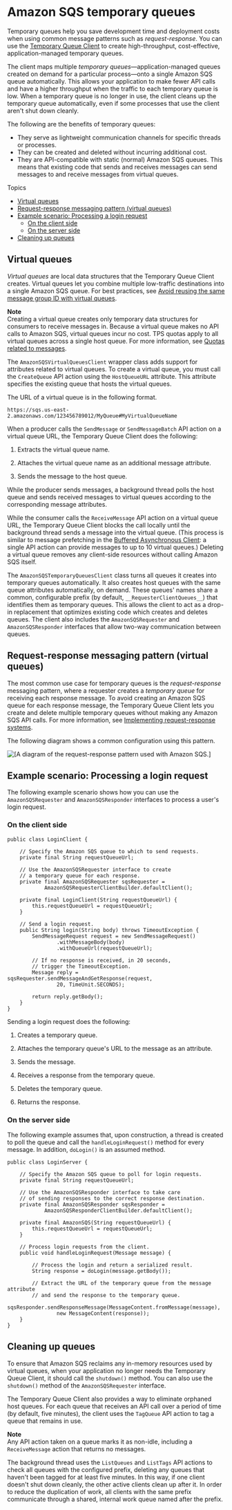 # Amazon SQS temporary queues<a name="sqs-temporary-queues"></a>

Temporary queues help you save development time and deployment costs when using common message patterns such as *request\-response*\. You can use the [Temporary Queue Client](https://github.com/awslabs/amazon-sqs-java-temporary-queues-client) to create high\-throughput, cost\-effective, application\-managed temporary queues\.

The client maps multiple *temporary queues*—application\-managed queues created on demand for a particular process—onto a single Amazon SQS queue automatically\. This allows your application to make fewer API calls and have a higher throughput when the traffic to each temporary queue is low\. When a temporary queue is no longer in use, the client cleans up the temporary queue automatically, even if some processes that use the client aren't shut down cleanly\.

The following are the benefits of temporary queues:
+ They serve as lightweight communication channels for specific threads or processes\.
+ They can be created and deleted without incurring additional cost\.
+ They are API\-compatible with static \(normal\) Amazon SQS queues\. This means that existing code that sends and receives messages can send messages to and receive messages from virtual queues\.

Topics
+ [Virtual queues](#virtual-queues)
+ [Request\-response messaging pattern \(virtual queues\)](#request-reply-messaging-pattern)
+ [Example scenario: Processing a login request](#example-scenario)
  + [On the client side](#process-login-request-client-side)
  + [On the server side](#process-login-request-server-side)
+ [Cleaning up queues](#cleaning-up-queues)

## Virtual queues<a name="virtual-queues"></a>

*Virtual queues* are local data structures that the Temporary Queue Client creates\. Virtual queues let you combine multiple low\-traffic destinations into a single Amazon SQS queue\. For best practices, see [Avoid reusing the same message group ID with virtual queues](using-messagegroupid-property.md#avoiding-reusing-message-group-id-with-virtual-queues)\.

**Note**  
Creating a virtual queue creates only temporary data structures for consumers to receive messages in\. Because a virtual queue makes no API calls to Amazon SQS, virtual queues incur no cost\.
TPS quotas apply to all virtual queues across a single host queue\. For more information, see [Quotas related to messages](quotas-messages.md)\.

The `AmazonSQSVirtualQueuesClient` wrapper class adds support for attributes related to virtual queues\. To create a virtual queue, you must call the `CreateQueue` API action using the `HostQueueURL` attribute\. This attribute specifies the existing queue that hosts the virtual queues\.

The URL of a virtual queue is in the following format\.

```
https://sqs.us-east-2.amazonaws.com/123456789012/MyQueue#MyVirtualQueueName
```

When a producer calls the `SendMessage` or `SendMessageBatch` API action on a virtual queue URL, the Temporary Queue Client does the following:

1. Extracts the virtual queue name\.

1. Attaches the virtual queue name as an additional message attribute\.

1. Sends the message to the host queue\.

While the producer sends messages, a background thread polls the host queue and sends received messages to virtual queues according to the corresponding message attributes\.

While the consumer calls the `ReceiveMessage` API action on a virtual queue URL, the Temporary Queue Client blocks the call locally until the background thread sends a message into the virtual queue\. \(This process is similar to message prefetching in the [Buffered Asynchronous Client](sqs-client-side-buffering-request-batching.md): a single API action can provide messages to up to 10 virtual queues\.\) Deleting a virtual queue removes any client\-side resources without calling Amazon SQS itself\.

The `AmazonSQSTemporaryQueuesClient` class turns all queues it creates into temporary queues automatically\. It also creates host queues with the same queue attributes automatically, on demand\. These queues' names share a common, configurable prefix \(by default, `__RequesterClientQueues__`\) that identifies them as temporary queues\. This allows the client to act as a drop\-in replacement that optimizes existing code which creates and deletes queues\. The client also includes the `AmazonSQSRequester` and `AmazonSQSResponder` interfaces that allow two\-way communication between queues\.

## Request\-response messaging pattern \(virtual queues\)<a name="request-reply-messaging-pattern"></a>

The most common use case for temporary queues is the *request\-response* messaging pattern, where a requester creates a *temporary queue* for receiving each response message\. To avoid creating an Amazon SQS queue for each response message, the Temporary Queue Client lets you create and delete multiple temporary queues without making any Amazon SQS API calls\. For more information, see [Implementing request\-response systems](working-with-messages.md#implementing-request-response-systems)\.

The following diagram shows a common configuration using this pattern\.

![\[A diagram of the request-response pattern used with Amazon SQS.\]](http://docs.aws.amazon.com/AWSSimpleQueueService/latest/SQSDeveloperGuide/images/sqs-request-response-pattern.png)

## Example scenario: Processing a login request<a name="example-scenario"></a>

The following example scenario shows how you can use the `AmazonSQSRequester` and `AmazonSQSResponder` interfaces to process a user's login request\.

### On the client side<a name="process-login-request-client-side"></a>

```
public class LoginClient {

    // Specify the Amazon SQS queue to which to send requests.
    private final String requestQueueUrl;

    // Use the AmazonSQSRequester interface to create
    // a temporary queue for each response.
    private final AmazonSQSRequester sqsRequester = 
            AmazonSQSRequesterClientBuilder.defaultClient();

    private final LoginClient(String requestQueueUrl) {
        this.requestQueueUrl = requestQueueUrl;
    }

    // Send a login request.
    public String login(String body) throws TimeoutException {
        SendMessageRequest request = new SendMessageRequest()
                .withMessageBody(body)
                .withQueueUrl(requestQueueUrl);

        // If no response is received, in 20 seconds,
        // trigger the TimeoutException.
        Message reply = sqsRequester.sendMessageAndGetResponse(request, 
                20, TimeUnit.SECONDS);

        return reply.getBody();
    }
}
```

Sending a login request does the following:

1. Creates a temporary queue\.

1. Attaches the temporary queue's URL to the message as an attribute\.

1. Sends the message\.

1. Receives a response from the temporary queue\.

1. Deletes the temporary queue\.

1. Returns the response\.

### On the server side<a name="process-login-request-server-side"></a>

The following example assumes that, upon construction, a thread is created to poll the queue and call the `handleLoginRequest()` method for every message\. In addition, `doLogin()` is an assumed method\.

```
public class LoginServer {

    // Specify the Amazon SQS queue to poll for login requests.
    private final String requestQueueUrl;

    // Use the AmazonSQSResponder interface to take care
    // of sending responses to the correct response destination.
    private final AmazonSQSResponder sqsResponder = 
            AmazonSQSResponderClientBuilder.defaultClient();

    private final AmazonSQS(String requestQueueUrl) {
        this.requestQueueUrl = requestQueueUrl;
    }

    // Process login requests from the client.
    public void handleLoginRequest(Message message) {

        // Process the login and return a serialized result.
        String response = doLogin(message.getBody());

        // Extract the URL of the temporary queue from the message attribute
        // and send the response to the temporary queue.
        sqsResponder.sendResponseMessage(MessageContent.fromMessage(message), 
                new MessageContent(response));  
    }
}
```

## Cleaning up queues<a name="cleaning-up-queues"></a>

To ensure that Amazon SQS reclaims any in\-memory resources used by virtual queues, when your application no longer needs the Temporary Queue Client, it should call the `shutdown()` method\. You can also use the `shutdown()` method of the `AmazonSQSRequester` interface\.

The Temporary Queue Client also provides a way to eliminate orphaned host queues\. For each queue that receives an API call over a period of time \(by default, five minutes\), the client uses the `TagQueue` API action to tag a queue that remains in use\. 

**Note**  
Any API action taken on a queue marks it as non\-idle, including a `ReceiveMessage` action that returns no messages\.

The background thread uses the `ListQueues` and `ListTags` API actions to check all queues with the configured prefix, deleting any queues that haven't been tagged for at least five minutes\. In this way, if one client doesn't shut down cleanly, the other active clients clean up after it\. In order to reduce the duplication of work, all clients with the same prefix communicate through a shared, internal work queue named after the prefix\.